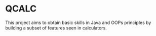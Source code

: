 # QCALC
This project aims to obtain basic skills in Java and OOPs principles by building a subset of features seen in calculators.
